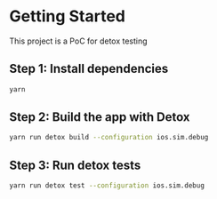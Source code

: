 # Getting Started

This project is a PoC for detox testing

## Step 1: Install dependencies

```bash
yarn
```

## Step 2: Build the app with Detox

```bash
yarn run detox build --configuration ios.sim.debug
```

## Step 3: Run detox tests

```bash
yarn run detox test --configuration ios.sim.debug
```
